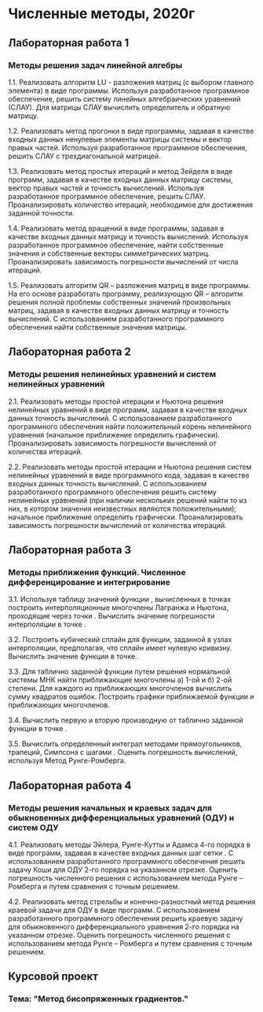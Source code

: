 # Численные методы, 2020г
## Лабораторная работа 1

### Методы решения задач линейной алгебры

1.1.  Реализовать алгоритм LU -  разложения матриц (с выбором главного элемента) в виде программы. Используя разработанное программное обеспечение, решить систему линейных алгебраических уравнений (СЛАУ). Для матрицы СЛАУ вычислить определитель и обратную матрицу. 

1.2. Реализовать метод прогонки в виде программы, задавая в качестве входных данных ненулевые элементы матрицы системы и вектор правых частей. Используя разработанное программное обеспечение, решить СЛАУ с трехдиагональной матрицей. 

1.3. Реализовать метод простых итераций и метод Зейделя в виде программ, задавая в качестве входных данных матрицу системы, вектор правых частей и точность вычислений. Используя разработанное программное обеспечение, решить СЛАУ. Проанализировать количество итераций, необходимое для достижения заданной точности.

1.4. Реализовать метод вращений в виде программы, задавая в качестве входных данных матрицу и точность вычислений. Используя разработанное программное обеспечение, найти собственные значения и собственные векторы симметрических матриц. Проанализировать зависимость погрешности вычислений от числа итераций. 

1.5. Реализовать алгоритм QR – разложения матриц в виде программы. На его основе разработать программу, реализующую QR – алгоритм решения полной проблемы собственных значений произвольных матриц, задавая в качестве входных данных матрицу и точность вычислений. С использованием разработанного программного обеспечения найти собственные значения матрицы.


## Лабораторная работа 2

### Методы решения нелинейных уравнений и систем нелинейных уравнений

2.1. Реализовать методы простой итерации и Ньютона решения нелинейных уравнений в виде программ, задавая в качестве входных данных точность вычислений. С использованием разработанного программного обеспечения найти положительный корень нелинейного уравнения (начальное приближение определить графически). Проанализировать зависимость погрешности вычислений от количества итераций. 

2.2. Реализовать методы простой итерации и Ньютона решения систем нелинейных уравнений в виде программного кода, задавая в качестве входных данных точность вычислений. С использованием разработанного программного обеспечения решить систему нелинейных уравнений (при наличии нескольких решений найти то из них, в котором значения неизвестных являются положительными); начальное приближение определить графически. Проанализировать зависимость погрешности вычислений от количества итераций. 

## Лабораторная работа 3

### Методы приближения функций. Численное дифференцирование и интегрирование

3.1. Используя таблицу значений   функции  , вычисленных в точках     построить интерполяционные многочлены Лагранжа и Ньютона, проходящие через точки  .  Вычислить значение погрешности интерполяции в точке  .

3.2. Построить кубический сплайн для функции, заданной в узлах интерполяции, предполагая, что сплайн имеет нулевую кривизну. Вычислить значение функции в точке  .

3.3. Для таблично заданной функции путем решения нормальной системы МНК найти приближающие многочлены a) 1-ой  и б) 2-ой степени. Для каждого из приближающих многочленов вычислить сумму квадратов ошибок. Построить графики приближаемой функции и приближающих многочленов.

3.4. Вычислить первую и вторую производную от таблично заданной функции   в точке  .  

3.5. Вычислить определенный интеграл методами прямоугольников, трапеций, Симпсона с шагами  . Оценить погрешность вычислений, используя  Метод Рунге-Ромберга.

## Лабораторная работа 4

### Методы решения начальных и краевых задач для обыкновенных дифференциальных уравнений (ОДУ) и систем ОДУ

4.1. Реализовать методы Эйлера, Рунге-Кутты и Адамса 4-го порядка в виде программ, задавая в качестве входных данных шаг сетки  . С использованием разработанного программного обеспечения решить задачу Коши для ОДУ 2-го порядка на указанном отрезке. Оценить погрешность численного решения с использованием метода Рунге – Ромберга и путем сравнения с точным решением. 

4.2. Реализовать метод стрельбы и конечно-разностный метод решения краевой задачи для ОДУ в виде программ. С использованием разработанного программного обеспечения решить краевую задачу для обыкновенного дифференциального уравнения 2-го порядка на указанном отрезке. Оценить погрешность численного решения с использованием метода Рунге – Ромберга и путем сравнения с точным решением.


## Курсовой проект

### Тема: "Метод бисопряженных градиентов."
